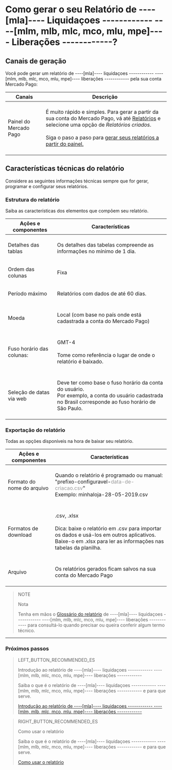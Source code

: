 # Como gerar o seu Relatório de ----[mla]---- Liquidaçoes ------------ ----[mlm, mlb, mlc, mco, mlu, mpe]---- Liberações ------------?


## Canais de geração

Você pode gerar um relatório de ----[mla]---- liquidaçoes ------------ ----[mlm, mlb, mlc, mco, mlu, mpe]---- liberações ------------ pela sua conta Mercado Pago:

| Canais | Descrição |
| ------- | ----------- |
| Painel do Mercado Pago | <br/>É muito rápido e simples. Para gerar a partir da sua conta do Mercado Pago, vá até [Relatórios](https://www.mercadopago[FAKER][URL][DOMAIN]/movements) e selecione uma opção de *Relatórios criados*.<br/><br/>Siga o paso a paso para [gerar seus relatórios a partir do painel.](https://www.mercadopago[FAKER][URL][DOMAIN]/developers/es/guides/manage-account/reports/released-money/panel/)<br/><br/> |

## Características técnicas do relatório

Considere as seguintes informações técnicas sempre que for gerar, programar e configurar seus relatórios.


### Estrutura do relatório

Saiba as características dos elementos que compõem seu relatório.


| Ações e componentes | Características |
| ------------ |	--------    |
| Detalhes das tablas | <br/>Os detalhes das tabelas compreende as informações no mínimo de 1 dia. <br/> <br/>  |
| Ordem das colunas |<br/> Fixa <br/> <br/> |
| Período máximo | <br/> Relatórios com dados de até 60 dias. <br/> <br/> |
| Moeda | <br/> Local (com base no país onde está cadastrada a conta do Mercado Pago) <br/> <br/> |
| Fuso horário das colunas: | <br/> GMT-4 <br/> <br/> Tome como referência o lugar de onde o relatório é baixado. <br/> <br/> |
| Seleção de datas via web | <br/> Deve ter como base o fuso horário da conta do usuário. <br/>Por exemplo, a conta do usuário cadastrada no Brasil corresponde ao fuso horário de São Paulo. <br/> <br/> |


### Exportação do relatório

Todas as opções disponíveis na hora de baixar seu relatório.

| Ações e componentes | Características |
| ------------ |	--------    |
| Formato do nome do arquivo | <br/>Quando o relatório é programado ou manual:<br/> "prefixo-configuravel-<span style='color:#999999;'>data-de-criacao.csv</span>" <br/> Exemplo: minhaloja-28-05-2019.csv <br/><br/> |
| Formatos de download | <br/>.csv, .xlsx <br/><br/>Dica: baixe o relatório em .csv para importar os dados e usá-los em outros aplicativos. Baixe-o em .xlsx para ler as informações nas tabelas da planilha. <br/><br/> |
| Arquivo | <br/>Os relatórios gerados ficam salvos na sua conta do Mercado Pago<br/><br/> |


> NOTE
>
> Nota
>
> Tenha em mãos o [Glossário do relatório](https://www.mercadopago.com.br/developers/es/guides/manage-account/reports/released-money/glossary/) de ----[mla]---- liquidaçoes ------------ ----[mlm, mlb, mlc, mco, mlu, mpe]---- liberações ------------ para consultá-lo quando precisar ou queira conferir algum termo técnico.

<hr/>

### Próximos passos

> LEFT_BUTTON_RECOMMENDED_ES
>
> Introdução ao relatório de ----[mla]---- liquidaçoes ------------ ----[mlm, mlb, mlc, mco, mlu, mpe]---- liberações ------------ 
>
> Saiba o que é o relatório de ----[mla]---- liquidaçoes ------------ ----[mlm, mlb, mlc, mco, mlu, mpe]---- liberações ------------ e para que serve.
>
> [Introdução ao relatório de ----[mla]---- liquidaçoes ------------ ----[mlm, mlb, mlc, mco, mlu, mpe]---- liberações ------------](https://www.mercadopago[FAKER][URL][DOMAIN]/developers/es/guides/manage-account/reports/released-money/introduction/)

> RIGHT_BUTTON_RECOMMENDED_ES
>
> Como usar o relatório
>
> Saiba o que é o relatório de ----[mla]---- liquidaçoes ------------ ----[mlm, mlb, mlc, mco, mlu, mpe]---- liberações ------------ e para que serve. 
>
> [Como usar o relatório](https://www.mercadopago[FAKER][URL][DOMAIN]/developers/es/guides/manage-account/reports/released-money/how-to-use/)
